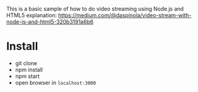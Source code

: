 This is a basic sample of how to do video streaming using Node.js and HTML5
explanation: https://medium.com/@daspinola/video-stream-with-node-js-and-html5-320b3191a6b6
# Install

- git clone
- npm install
- npm start
- open browser in `localhost:3000`
